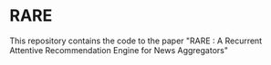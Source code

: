 # RARE
This repository contains the code to the paper "RARE : A Recurrent Attentive Recommendation Engine for News Aggregators"
